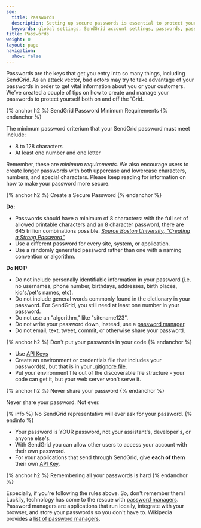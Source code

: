 ```yaml
---
seo:
  title: Passwords
  description: Setting up secure passwords is essential to protect your account and your business.
  keywords: global settings, SendGrid account settings, passwords, password requirements
title: Passwords
weight: 0
layout: page
navigation:
  show: false
---
```


Passwords are the keys that get you entry into so many things, including SendGrid. As an attack vector, bad actors may try to take advantage of your passwords in order to get vital information about you or your customers. We’ve created a couple of tips on how to create and manage your passwords to protect yourself both on and off the 'Grid.

{% anchor h2 %}
SendGrid Password Minimum Requirements
{% endanchor %}

The minimum password criterium that your SendGrid password must meet include:

* 8 to 128 characters
* At least one number and one letter

Remember, these are *minimum requirements*. We also encourage users to create longer  passwords with both uppercase and lowercase characters, numbers, and special characters. Please keep reading for information on how to make your password more secure.

{% anchor h2 %}
Create a Secure Password
{% endanchor %}

**Do:**

* Passwords should have a minimum of 8 characters: with the full set of allowed printable characters and an 8 character password, there are 645 trillion combinations possible. *[Source Boston University, "Creating a Strong Password"](http://www.bu.edu/infosec/howtos/how-to-choose-a-password/)*
* Use a different password for every site, system, or application.
* Use a randomly generated password rather than one with a naming convention or algorithm.

**Do NOT:**

* Do not include personally identifiable information in your password (i.e. no usernames, phone number, birthdays, addresses, birth places, kid's/pet's names, etc).
* Do not include general words commonly found in the dictionary in your password. For SendGrid, you still need at least one number in your password.
* Do not use an "algorithm," like "sitename123".
* Do not write your password down, instead, use a [password manager](#-Remembering-all-your-passwords-is-hard).
* Do not email, text, tweet, commit, or otherwise share your password.

{% anchor h2 %}
Don't put your passwords in your code
{% endanchor %}

* Use [API Keys]({{root_url}}/User_Guide/Account/api_keys.html)
* Create an environment or credentials file that includes your password(s), but that is in your [.gitignore file](https://help.github.com/articles/ignoring-files/).
* Put your environment file out of the discoverable file structure - your code can get it, but your web server won't serve it.

{% anchor h2 %}
Never share your password
{% endanchor %}

Never share your password. Not ever.

{% info %}
No SendGrid representative will ever ask for your password.
{% endinfo %}

* Your password is YOUR password, not your assistant's, developer's, or anyone else's.
* With SendGrid you can allow other users to access your account with their own password.
* For your applications that send through SendGrid, give **each of them** their own [API Key]({{root_url}}/User_Guide/Account/api_keys.html).

{% anchor h2 %}
Remembering all your passwords is hard
{% endanchor %}

Especially, if you're following the rules above. So, don't remember them! Luckily, technology has come to the rescue with [password managers](http://en.wikipedia.org/wiki/Password_manager).
Password managers are applications that run locally, integrate with your browser, and store your passwords so you don't have to. Wikipedia provides a [list of password managers](http://en.wikipedia.org/wiki/List_of_password_managers).
